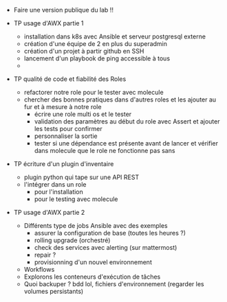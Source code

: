 

- Faire une version publique du lab !!

- TP usage d'AWX partie 1
  - installation dans k8s avec Ansible et serveur postgresql externe
  - création d'une équipe de 2 en plus du superadmin
  - création d'un projet à partir github en SSH
  - lancement d'un playbook de ping accessible à tous
  - 

- TP qualité de code et fiabilité des Roles
  - refactorer notre role pour le tester avec molecule
  - chercher des bonnes pratiques dans d'autres roles et les ajouter au fur et à mesure à notre role
    - écrire une role multi os et le tester
    - validation des paramètres au début du role avec Assert et ajouter les tests pour confirmer
    - personnaliser la sortie
    - tester si une dépendance est présente avant de lancer et vérifier dans molecule que le role ne fonctionne pas sans  

- TP écriture d'un plugin d'inventaire
  - plugin python qui tape sur une API REST
  - l'intégrer dans un role
    - pour l'installation
    - pour le testing avec molecule

- TP usage d'AWX partie 2
  - Différents type de jobs Ansible avec des exemples
    - assurer la configuration de base (toutes les heures ?)
    - rolling upgrade (orchestré)
    - check des services avec alerting (sur mattermost)
    - repair ?
    - provisionning d'un nouvel environnement
  - Workflows
  - Explorons les conteneurs d'exécution de tâches
  - Quoi backuper ? bdd lol, fichiers d'environnement (regarder les volumes persistants)